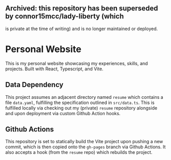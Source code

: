 ## Archived: this repository has been superseded by connor15mcc/lady-liberty (which
is private at the time of writing) and is no longer maintained or deployed.

# Personal Website

This is my personal website showcasing my experiences, skills, and projects.
Built with React, Typescript, and Vite.

## Data Dependency

This project assumes an adjacent directory named `resume` which contains a file
`data.yaml`, fulfilling the specification outlined in `src/data.ts`. This is
fulfilled locally via checking out my (private) `resume` repository alongside
and upon deployment via custom Github Action hooks.

## Github Actions

This repository is set to statically build the Vite project upon pushing a new
commit, which is then copied onto the `gh-pages` branch via Github Actions. It
also accepts a hook (from the `resume` repo) which rebuilds the project.
